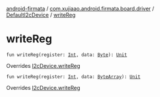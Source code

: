 [android-firmata](../../index.md) / [com.xujiaao.android.firmata.board.driver](../index.md) / [DefaultI2cDevice](index.md) / [writeReg](./write-reg.md)

# writeReg

`fun writeReg(register: `[`Int`](https://kotlinlang.org/api/latest/jvm/stdlib/kotlin/-int/index.html)`, data: `[`Byte`](https://kotlinlang.org/api/latest/jvm/stdlib/kotlin/-byte/index.html)`): `[`Unit`](https://kotlinlang.org/api/latest/jvm/stdlib/kotlin/-unit/index.html)

Overrides [I2cDevice.writeReg](../-i2c-device/write-reg.md)


`fun writeReg(register: `[`Int`](https://kotlinlang.org/api/latest/jvm/stdlib/kotlin/-int/index.html)`, data: `[`ByteArray`](https://kotlinlang.org/api/latest/jvm/stdlib/kotlin/-byte-array/index.html)`): `[`Unit`](https://kotlinlang.org/api/latest/jvm/stdlib/kotlin/-unit/index.html)

Overrides [I2cDevice.writeReg](../-i2c-device/write-reg.md)

